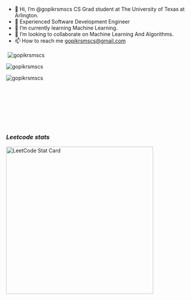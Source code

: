 - 👋 Hi, I’m @gopikrsmscs CS Grad student at The University of Texas at Arlington.
- 👀 Experienced Software Development Engineer
- 🌱 I’m currently learning Machine Learning.
- 💞️ I’m looking to collaborate on Machine Learning And Algorithms.
- 📫 How to reach me gopikrsmscs@gmail.com

<p>&nbsp;<img align="center" src="https://github-readme-stats.vercel.app/api?username=gopikrsmscs&theme=algolia&show_icons=true&locale=en" alt="gopikrsmscs" /></p>

<p><img align="center" src="https://github-readme-streak-stats.herokuapp.com/?user=gopikrsmscs&theme=algolia" alt="gopikrsmscs" /></p>
<p><img align="left" src="https://github-readme-stats.vercel.app/api/top-langs?username=gopikrsmscs&theme=algolia&show_icons=true&locale=en&layout=compact" alt="gopikrsmscs" /></p><br/><br/><br/><br/><br/><br/><br/><br/>


### ***Leetcode stats***
<p><img alt="LeetCode Stat Card" src="https://apu5rh8gxk.execute-api.us-east-1.amazonaws.com/default/leetcode-stats?username=gopikrishna_p&theme=dark" width="400"/></p>



